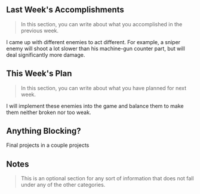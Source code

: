 ## Last Week's Accomplishments

> In this section, you can write about what you accomplished in the previous week.

I came up with different enemies to act different. For example, a sniper enemy will shoot a lot slower than his machine-gun counter part, but will deal significantly more damage.

## This Week's Plan

> In this section, you can write about what you have planned for next week.

I will implement these enemies into the game and balance them to make them neither broken nor too weak.

## Anything Blocking?

Final projects in a couple projects

## Notes

> This is an optional section for any sort of information that does not fall under any of the other categories.
